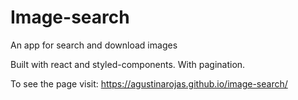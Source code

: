# Image-search
An app for search and download images

Built with react and styled-components. With pagination. 

To see the page visit:
https://agustinarojas.github.io/image-search/
